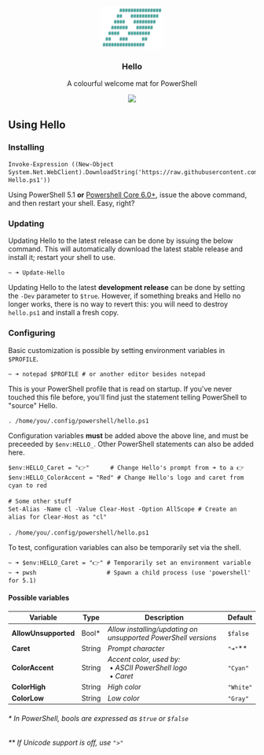 <p align="center">
  <a href="https://github.com/electricduck/hello">
    <img src="./.github/logo.png" width=128>
  </a>

  <h3 align="center"><strong>Hello</strong></h3>

  <p align="center">
    A colourful welcome mat for PowerShell
  </p>
  
  <p align="center">
  <img src="https://i.imgur.com/vygwE2q.png">
  </p>
</p>

## Using Hello

### Installing

```
Invoke-Expression ((New-Object System.Net.WebClient).DownloadString('https://raw.githubusercontent.com/electricduck/hello/develop/Install-Hello.ps1'))
```

Using PowerShell 5.1 **or** [Powershell Core 6.0+](https://github.com/powershell/powershell), issue the above command, and then restart your shell. Easy, right?

### Updating

Updating Hello to the latest release can be done by issuing the below command. This will automatically download the latest stable release and install it; restart your shell to use.

```
~ ➜ Update-Hello
```

Updating Hello to the latest **development release** can be done by setting the `-Dev` parameter to `$true`. However, if something breaks and Hello no longer works, there is no way to revert this: you will need to destroy `hello.ps1` and install a fresh copy.

### Configuring

Basic customization is possible by setting environment variables in `$PROFILE`.

```
~ ➜ notepad $PROFILE # or another editor besides notepad
```

This is your PowerShell profile that is read on startup. If you've never touched this file before, you'll find just the statement telling PowerShell to "source" Hello.

```
. /home/you/.config/powershell/hello.ps1
```

Configuration variables **must** be added above the above line, and must be preceeded by `$env:HELLO_`. Other PowerShell statements can also be added here.

```
$env:HELLO_Caret = "👉"      # Change Hello's prompt from ➜ to a 👉
$env:HELLO_ColorAccent = "Red" # Change Hello's logo and caret from cyan to red

# Some other stuff
Set-Alias -Name cl -Value Clear-Host -Option AllScope # Create an alias for Clear-Host as "cl"

. /home/you/.config/powershell/hello.ps1
```

To test, configuration variables can also be temporarily set via the shell.

```
~ ➜ $env:HELLO_Caret = "👉" # Temporarily set an environment variable
~ ➜ pwsh                    # Spawn a child process (use 'powershell' for 5.1)
```

#### Possible variables

| **Variable**         | **Type** | **Description**                                                                    | **Default** |
| -------------------- | -------- | ---------------------------------------------------------------------------------- | ----------- |
| **AllowUnsupported** | Bool*    | _Allow installing/updating on unsupported PowerShell versions_                     | `$false`    |
| **Caret**            | String   | _Prompt character_                                                                 | `"➜"`**     |
| **ColorAccent**      | String   | _Accent color, used by:_<br />&nbsp;• _ASCII PowerShell logo_<br />&nbsp;• _Caret_ | `"Cyan"`    |
| **ColorHigh**        | String   | _High color_                                                                       | `"White"`   |
| **ColorLow**         | String   | _Low color_                                                                        | `"Gray"`    |

###### * In PowerShell, bools are expressed as `$true` or `$false`
###### ** If Unicode support is off, use `">"`
